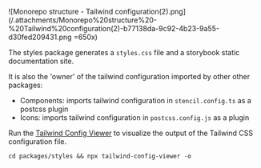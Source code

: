 ![Monorepo structure - Tailwind configuration(2).png](/.attachments/Monorepo%20structure%20-%20Tailwind%20configuration(2)-b77138da-9c92-4b23-9a55-d30fed209431.png =650x)

The styles package generates a `styles.css` file and a storybook static documentation site.

It is also the 'owner' of the tailwind configuration imported by other other packages: 

- Components: imports tailwind configuration in `stencil.config.ts` as a postcss plugin 
- Icons: imports tailwind configuration in `postcss.config.js` as a plugin

Run the [Tailwind Config Viewer](https://github.com/rogden/tailwind-config-viewer) to visualize the output of the Tailwind CSS configuration file.

```
cd packages/styles && npx tailwind-config-viewer -o
```